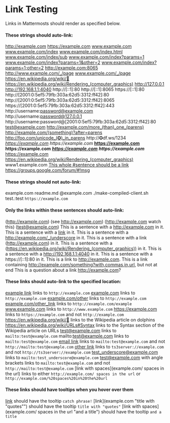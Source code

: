 # Link Testing
 
Links in Mattermosts should render as specified below.

#### These strings should auto-link:
 
http://example.com
https://example.com
www.example.com
www.example.com/index
www.example.com/index.html
www.example.com/index/sub
www.example.com/index?params=1
www.example.com/index?params=1&other=2
www.example.com/index?params=1;other=2
http://example.com:8065
http://www.example.com/_/page
www.example.com/_/page
https://en.wikipedia.org/wiki/🐬
https://en.wikipedia.org/wiki/Rendering_(computer_graphics)
http://127.0.0.1
http://192.168.1.1:4040
http://[::1]:80
http://[::1]:8065
https://[::1]:80
http://[2001:0:5ef5:79fb:303a:62d5:3312:ff42]:80
http://[2001:0:5ef5:79fb:303a:62d5:3312:ff42]:8065
https://[2001:0:5ef5:79fb:303a:62d5:3312:ff42]:443
http://username:password@example.com
http://username:password@127.0.0.1
http://username:password@[2001:0:5ef5:79fb:303a:62d5:3312:ff42]:80
test@example.com
http://example.com/more_(than)_one_(parens)
http://example.com/(something)?after=parens
http://foo.com/unicode_(✪)_in_parens
http://✪df.ws/1234
*https://example.com*
_https://example.com_
**https://example.com**
__https://example.com__
***https://example.com***
___https://example.com___
<https://example.com>
<https://en.wikipedia.org/wiki/Rendering_(computer_graphics)>
www1.example.com
[This whole #sentence should be a link](https://example.com)
https://groups.google.com/forum/#!msg

#### These strings should not auto-link:

example.com
readme.md
@example.com
./make-compiled-client.sh
test.:test
`https://example.com`

#### Only the links within these sentences should auto-link:

(http://example.com)
(see http://example.com)
(http://example.com watch this)
(test@example.com)
This is a sentence with a http://example.com in it.
This is a sentence with a [link](http://example.com) in it.
This is a sentence with a http://example.com/_/underscore in it.
This is a sentence with a link (http://example.com) in it.
This is a sentence with a (https://en.wikipedia.org/wiki/Rendering_(computer_graphics)) in it.
This is a sentence with a http://192.168.1.1:4040 in it.
This is a sentence with a https://[::1]:80 in it.
This is a link to http://example.com.
This is a link containing http://example.com/something?with,commas,in,url, but not at end
This is a question about a link http://example.com?

#### These links should auto-link to the specified location:

[example link](example.com) links to `http://example.com`
[example.com](example.com) links to `http://example.com`
[example.com/other](example.com) links to `http://example.com`
[example.com/other_link](example.com/example) links to `http://example.com/example`
www.example.com links to `http://www.example.com`
https://example.com links to `https://example.com` and not `http://example.com`
https://en.wikipedia.org/wiki/🐬 links to the Wikipedia article on dolphins
https://en.wikipedia.org/wiki/URLs#Syntax links to the Syntax section of the Wikipedia article on URLs
test@example.com links to `mailto:test@example.com`
mailto:test@example.com links to `mailto:test@example.com`
[email link](mailto:test@example.com) links to `mailto:test@example.com` and not `http://mailto:test@example.com`
[other link](ts3server://example.com) links to `ts3server://example.com` and not `http://ts3server://example.com`
test_underscore@example.com links to `mailto:test_underscore@example.com`
<test@example.com> with angle brackets links to `mailto:test@example.com` and not `http://mailto:test@example.com`
[link with spaces](example.com/ spaces in the url) links to either `http://example.com/ spaces in the url` or `http://example.com/%20spaces%20in%20the%20url`

#### These links should have tooltips when you hover over them
[link](example.com "catch phrase!") should have the tooltip `catch phrase!`
[link](example.com "title with "quotes"") should have the tooltip `title with "quotes"`
[link with spaces](example.com/ spaces in the url "and a title") should have the tooltip `and a title`
